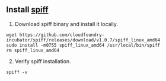 ## Install [spiff](https://github.com/cloudfoundry-incubator/spiff)

1. Download spiff binary and install it locally.
  ```
  wget https://github.com/cloudfoundry-incubator/spiff/releases/download/v1.0.7/spiff_linux_amd64
  sudo install -m0755 spiff_linux_amd64 /usr/local/bin/spiff
  rm spiff_linux_amd64
  ```

2. Verify spiff installation.
  ```
  spiff -v
  ```
